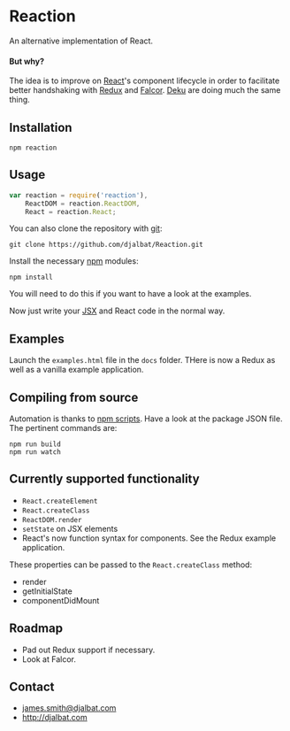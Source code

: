 # Reaction

An alternative implementation of React.

#### But why?

The idea is to improve on [React](https://facebook.github.io/react/)'s component lifecycle in order to facilitate better handshaking with [Redux](http://redux.js.org/) and [Falcor](http://netflix.github.io/falcor/). [Deku](https://github.com/dekujs/deku) are doing much the same thing.

## Installation

    npm reaction

## Usage

```js
var reaction = require('reaction'),
    ReactDOM = reaction.ReactDOM,
    React = reaction.React;
```

You can also clone the repository with [git](https://git-scm.com/):

    git clone https://github.com/djalbat/Reaction.git

Install the necessary [npm](https://www.npmjs.com/) modules:

    npm install

You will need to do this if you want to have a look at the examples.

Now just write your [JSX](https://facebook.github.io/react/docs/jsx-in-depth.html) and React code in the normal way.

## Examples

Launch the `examples.html` file in the `docs` folder. THere is now a Redux as well as a vanilla example application.

## Compiling from source

Automation is thanks to [npm scripts](https://docs.npmjs.com/misc/scripts). Have a look at the package JSON file. The pertinent commands are:

    npm run build
    npm run watch

## Currently supported functionality

- `React.createElement`
- `React.createClass`
- `ReactDOM.render`
- `setState` on JSX elements
- React's now function syntax for components. See the Redux example application.

These properties can be passed to the `React.createClass` method:

- render
- getInitialState
- componentDidMount

## Roadmap

- Pad out Redux support if necessary.
- Look at Falcor.

## Contact

- james.smith@djalbat.com
- http://djalbat.com
